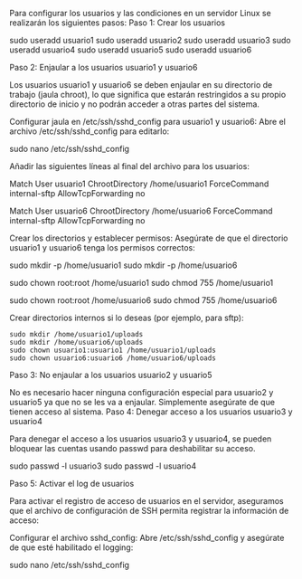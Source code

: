 Para configurar los usuarios y las condiciones en un servidor Linux se realizarán los siguientes pasos:
Paso 1: Crear los usuarios

sudo useradd usuario1
sudo useradd usuario2
sudo useradd usuario3
sudo useradd usuario4
sudo useradd usuario5
sudo useradd usuario6

Paso 2: Enjaular a los usuarios usuario1 y usuario6

Los usuarios usuario1 y usuario6 se deben enjaular en su directorio de trabajo (jaula chroot), lo que significa que estarán restringidos a su propio directorio de inicio y no podrán acceder a otras partes del sistema.

Configurar jaula en /etc/ssh/sshd_config para usuario1 y usuario6: Abre el archivo /etc/ssh/sshd_config para editarlo:

sudo nano /etc/ssh/sshd_config

Añadir las siguientes líneas al final del archivo para los usuarios:

Match User usuario1
    ChrootDirectory /home/usuario1
    ForceCommand internal-sftp
    AllowTcpForwarding no

Match User usuario6
    ChrootDirectory /home/usuario6
    ForceCommand internal-sftp
    AllowTcpForwarding no

Crear los directorios y establecer permisos: Asegúrate de que el directorio usuario1 y usuario6 tenga los permisos correctos:

sudo mkdir -p /home/usuario1
sudo mkdir -p /home/usuario6

sudo chown root:root /home/usuario1
sudo chmod 755 /home/usuario1

sudo chown root:root /home/usuario6
sudo chmod 755 /home/usuario6

Crear directorios internos si lo deseas (por ejemplo, para sftp):

    sudo mkdir /home/usuario1/uploads
    sudo mkdir /home/usuario6/uploads
    sudo chown usuario1:usuario1 /home/usuario1/uploads
    sudo chown usuario6:usuario6 /home/usuario6/uploads

Paso 3: No enjaular a los usuarios usuario2 y usuario5

No es necesario hacer ninguna configuración especial para usuario2 y usuario5 ya que no se les va a enjaular. Simplemente asegúrate de que tienen acceso al sistema.
Paso 4: Denegar acceso a los usuarios usuario3 y usuario4

Para denegar el acceso a los usuarios usuario3 y usuario4, se pueden bloquear las cuentas usando passwd para deshabilitar su acceso.

sudo passwd -l usuario3
sudo passwd -l usuario4

Paso 5: Activar el log de usuarios

Para activar el registro de acceso de usuarios en el servidor, aseguramos que el archivo de configuración de SSH permita registrar la información de acceso:

Configurar el archivo sshd_config: Abre /etc/ssh/sshd_config y asegúrate de que esté habilitado el logging:

sudo nano /etc/ssh/sshd_config

